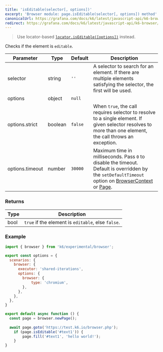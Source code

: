 ```yaml
---
title: 'isEditable(selector[, options])'
excerpt: 'Browser module: page.isEditable(selector[, options]) method'
canonicalUrl: https://grafana.com/docs/k6/latest/javascript-api/k6-browser/page/iseditable/
redirect: https://grafana.com/docs/k6/latest/javascript-api/k6-browser/page/iseditable/
---
```


<Blockquote mod="warning" title="">

Use locator-based [`locator.isEditable([options])`](/javascript-api/k6-experimental/browser/locator/iseditable/) instead.

</Blockquote>

Checks if the element is `editable`.

<TableWithNestedRows>

| Parameter       | Type   | Default | Description                                                                                                                                                                                                                           |
|-----------------|--------|---------|---------------------------------------------------------------------------------------------------------------------------------------------------------------------------------------------------------------------------------------|
| selector        | string  | `''`    |  A selector to search for an element. If there are multiple elements satisfying the selector, the first will be used.                                                                                                                 |
| options         | object | `null`  |                                                                                                                                                                                                                      |
| options.strict  | boolean| `false`  | When `true`, the call requires selector to resolve to a single element. If given selector resolves to more than one element, the call throws an exception.                                                                            |
| options.timeout | number | `30000` | Maximum time in milliseconds. Pass `0` to disable the timeout. Default is overridden by the `setDefaultTimeout` option on [BrowserContext](/javascript-api/k6-experimental/browser/browsercontext/) or [Page](/javascript-api/k6-experimental/browser/page/). |

</TableWithNestedRows>

### Returns

| Type | Description                                        |
|------|----------------------------------------------------|
| bool | `true` if the element is `editable`, else `false`. |

### Example

<CodeGroup labels={[]}>

```javascript
import { browser } from 'k6/experimental/browser';

export const options = {
  scenarios: {
    browser: {
      executor: 'shared-iterations',
      options: {
        browser: {
            type: 'chromium',
        },
      },
    },
  },
}

export default async function () {
  const page = browser.newPage();
  
  await page.goto('https://test.k6.io/browser.php');
	if (page.isEditable('#text1')) {
		page.fill('#text1', 'hello world!');
	}
}
```

</CodeGroup>
